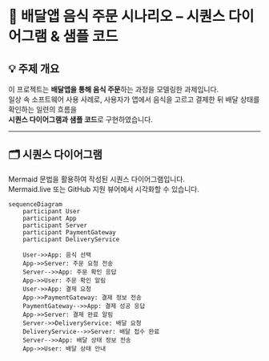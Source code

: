 # 🍕 배달앱 음식 주문 시나리오 – 시퀀스 다이어그램 & 샘플 코드

## 💡 주제 개요

이 프로젝트는 **배달앱을 통해 음식 주문**하는 과정을 모델링한 과제입니다.  
일상 속 소프트웨어 사용 사례로, 사용자가 앱에서 음식을 고르고 결제한 뒤 배달 상태를 확인하는 일련의 흐름을  
**시퀀스 다이어그램과 샘플 코드**로 구현하였습니다.

---

## 🗂️ 시퀀스 다이어그램

Mermaid 문법을 활용하여 작성된 시퀀스 다이어그램입니다.  
Mermaid.live 또는 GitHub 지원 뷰어에서 시각화할 수 있습니다.

```mermaid
sequenceDiagram
    participant User
    participant App
    participant Server
    participant PaymentGateway
    participant DeliveryService

    User->>App: 음식 선택
    App->>Server: 주문 요청 전송
    Server-->>App: 주문 확인 응답
    App->>User: 주문 확인 알림
    User->>App: 결제 요청
    App->>PaymentGateway: 결제 정보 전송
    PaymentGateway-->>App: 결제 성공 응답
    App->>Server: 결제 완료 알림
    Server->>DeliveryService: 배달 요청
    DeliveryService-->>Server: 배달 접수 완료
    Server-->>App: 배달 상태 정보 전송
    App->>User: 배달 상태 안내
